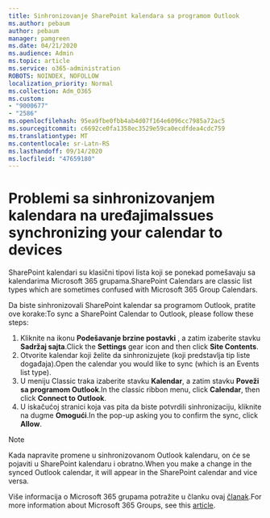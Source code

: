 ```yaml
---
title: Sinhronizovanje SharePoint kalendara sa programom Outlook
ms.author: pebaum
author: pebaum
manager: pamgreen
ms.date: 04/21/2020
ms.audience: Admin
ms.topic: article
ms.service: o365-administration
ROBOTS: NOINDEX, NOFOLLOW
localization_priority: Normal
ms.collection: Adm_O365
ms.custom:
- "9000677"
- "2586"
ms.openlocfilehash: 95ea9fbe0fbb4ab4d07f164e6096cc7985a72ac5
ms.sourcegitcommit: c6692ce0fa1358ec3529e59ca0ecdfdea4cdc759
ms.translationtype: MT
ms.contentlocale: sr-Latn-RS
ms.lasthandoff: 09/14/2020
ms.locfileid: "47659180"
---
```

# <a name="issues-synchronizing-your-calendar-to-devices"></a><span data-ttu-id="e52cf-102">Problemi sa sinhronizovanjem kalendara na uređajima</span><span class="sxs-lookup"><span data-stu-id="e52cf-102">Issues synchronizing your calendar to devices</span></span>

<span data-ttu-id="e52cf-103">SharePoint kalendari su klasični tipovi lista koji se ponekad pomešavaju sa kalendarima Microsoft 365 grupama.</span><span class="sxs-lookup"><span data-stu-id="e52cf-103">SharePoint Calendars are classic list types which are sometimes confused with Microsoft 365 Group Calendars.</span></span>

<span data-ttu-id="e52cf-104">Da biste sinhronizovali SharePoint kalendar sa programom Outlook, pratite ove korake:</span><span class="sxs-lookup"><span data-stu-id="e52cf-104">To sync a SharePoint Calendar to Outlook, please follow these steps:</span></span>

1. <span data-ttu-id="e52cf-105">Kliknite na ikonu **Podešavanje brzine postavki** , a zatim izaberite stavku **Sadržaj sajta**.</span><span class="sxs-lookup"><span data-stu-id="e52cf-105">Click the **Settings** gear icon and then click **Site Contents**.</span></span>
2. <span data-ttu-id="e52cf-106">Otvorite kalendar koji želite da sinhronizujete (koji predstavlja tip liste događaja).</span><span class="sxs-lookup"><span data-stu-id="e52cf-106">Open the calendar you would like to sync (which is an Events list type).</span></span>
3. <span data-ttu-id="e52cf-107">U meniju Classic traka izaberite stavku **Kalendar**, a zatim stavku **Poveži sa programom Outlook**.</span><span class="sxs-lookup"><span data-stu-id="e52cf-107">In the classic ribbon menu, click **Calendar**, then click **Connect to Outlook**.</span></span>
4. <span data-ttu-id="e52cf-108">U iskačućoj stranici koja vas pita da biste potvrdili sinhronizaciju, kliknite na dugme **Omogući**.</span><span class="sxs-lookup"><span data-stu-id="e52cf-108">In the pop-up asking you to confirm the sync, click **Allow**.</span></span>

>[!Note]
> <span data-ttu-id="e52cf-109">Kada napravite promene u sinhronizovanom Outlook kalendaru, on će se pojaviti u SharePoint kalendaru i obratno.</span><span class="sxs-lookup"><span data-stu-id="e52cf-109">When you make a change in the synced Outlook calendar, it will appear in the SharePoint calendar and vice versa.</span></span>

<span data-ttu-id="e52cf-110">Više informacija o Microsoft 365 grupama potražite u članku ovaj [članak](https://support.office.com/article/Learn-about-Office-365-groups-b565caa1-5c40-40ef-9915-60fdb2d97fa2).</span><span class="sxs-lookup"><span data-stu-id="e52cf-110">For more information about Microsoft 365 Groups, see this [article](https://support.office.com/article/Learn-about-Office-365-groups-b565caa1-5c40-40ef-9915-60fdb2d97fa2).</span></span>

